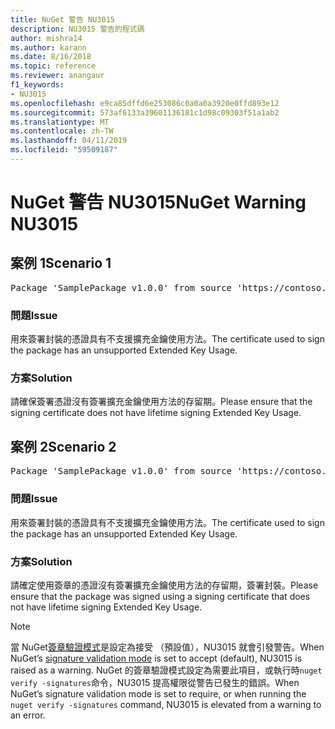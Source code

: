 ```yaml
---
title: NuGet 警告 NU3015
description: NU3015 警告的程式碼
author: mishra14
ms.author: karann
ms.date: 8/16/2018
ms.topic: reference
ms.reviewer: anangaur
f1_keywords:
- NU3015
ms.openlocfilehash: e9ca85dffd6e253086c0a0a0a3920e0ffd893e12
ms.sourcegitcommit: 573af6133a39601136181c1d98c09303f51a1ab2
ms.translationtype: MT
ms.contentlocale: zh-TW
ms.lasthandoff: 04/11/2019
ms.locfileid: "59509187"
---
```

# <a name="nuget-warning-nu3015"></a><span data-ttu-id="3e0bc-103">NuGet 警告 NU3015</span><span class="sxs-lookup"><span data-stu-id="3e0bc-103">NuGet Warning NU3015</span></span>

## <a name="scenario-1"></a><span data-ttu-id="3e0bc-104">案例 1</span><span class="sxs-lookup"><span data-stu-id="3e0bc-104">Scenario 1</span></span>

<pre>Package 'SamplePackage v1.0.0' from source 'https://contoso.com/index.json': The lifetime signing EKU in the primary signature's certificate is not supported.</pre>

### <a name="issue"></a><span data-ttu-id="3e0bc-105">問題</span><span class="sxs-lookup"><span data-stu-id="3e0bc-105">Issue</span></span>

<span data-ttu-id="3e0bc-106">用來簽署封裝的憑證具有不支援擴充金鑰使用方法。</span><span class="sxs-lookup"><span data-stu-id="3e0bc-106">The certificate used to sign the package has an unsupported Extended Key Usage.</span></span>


### <a name="solution"></a><span data-ttu-id="3e0bc-107">方案</span><span class="sxs-lookup"><span data-stu-id="3e0bc-107">Solution</span></span>

<span data-ttu-id="3e0bc-108">請確保簽署憑證沒有簽署擴充金鑰使用方法的存留期。</span><span class="sxs-lookup"><span data-stu-id="3e0bc-108">Please ensure that the signing certificate does not have lifetime signing Extended Key Usage.</span></span>



## <a name="scenario-2"></a><span data-ttu-id="3e0bc-109">案例 2</span><span class="sxs-lookup"><span data-stu-id="3e0bc-109">Scenario 2</span></span>

<pre>Package 'SamplePackage v1.0.0' from source 'https://contoso.com/index.json': The lifetime signing EKU in the signing certificate is not supported.</pre>

### <a name="issue"></a><span data-ttu-id="3e0bc-110">問題</span><span class="sxs-lookup"><span data-stu-id="3e0bc-110">Issue</span></span>

<span data-ttu-id="3e0bc-111">用來簽署封裝的憑證具有不支援擴充金鑰使用方法。</span><span class="sxs-lookup"><span data-stu-id="3e0bc-111">The certificate used to sign the package has an unsupported Extended Key Usage.</span></span>


### <a name="solution"></a><span data-ttu-id="3e0bc-112">方案</span><span class="sxs-lookup"><span data-stu-id="3e0bc-112">Solution</span></span>

<span data-ttu-id="3e0bc-113">請確定使用簽章的憑證沒有簽署擴充金鑰使用方法的存留期，簽署封裝。</span><span class="sxs-lookup"><span data-stu-id="3e0bc-113">Please ensure that the package was signed using a signing certificate that does not have lifetime signing Extended Key Usage.</span></span>


> [!Note]
> <span data-ttu-id="3e0bc-114">當 NuGet[簽章驗證模式](https://docs.microsoft.com/en-us/nuget/consume-packages/installing-signed-packages#configure-package-signature-requirements)是設定為接受 （預設值），NU3015 就會引發警告。</span><span class="sxs-lookup"><span data-stu-id="3e0bc-114">When NuGet’s [signature validation mode](https://docs.microsoft.com/en-us/nuget/consume-packages/installing-signed-packages#configure-package-signature-requirements) is set to accept (default), NU3015 is raised as a warning.</span></span> <span data-ttu-id="3e0bc-115">NuGet 的簽章驗證模式設定為需要此項目，或執行時`nuget verify -signatures`命令，NU3015 提高權限從警告已發生的錯誤。</span><span class="sxs-lookup"><span data-stu-id="3e0bc-115">When NuGet’s signature validation mode is set to require, or when running the `nuget verify -signatures` command, NU3015 is elevated from a warning to an error.</span></span> 